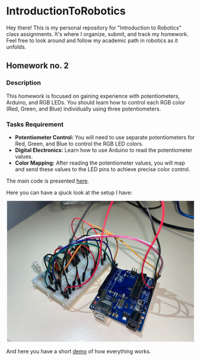 # IntroductionToRobotics

Hey there! This is my personal repository for "Introduction to Robotics" class assignments. It's where I organize, submit, and track my homework. Feel free to look around and follow my academic path in robotics as it unfolds.

## Homework no. 2

### Description
This homework is focused on gaining experience with potentiometers, Arduino, and RGB LEDs. You should learn how to control each RGB color (Red, Green, and Blue) individually using three potentiometers.

### Tasks Requirement
* **Potentiometer Control:** You will need to use separate potentiometers for Red, Green, and Blue to control the RGB LED colors.
* **Digital Electronics:** Learn how to use Arduino to read the potentiometer values.
* **Color Mapping:** After reading the potentiometer values, you will map and send these values to the LED pins to achieve precise color control.

The main code is presented [here](https://github.com/Anca-Sorana/IntroductionToRobotics/blob/main/Tema2/main_code/main_code.ino).

Here you can have a qiuck look at the setup I have:

<p align="center" width="100%">
    <img src="Tema2/Tema2Pic.jpeg" width="500"/>
</p>

And here you have a short [demo](https://youtu.be/HEL5YOT_iao) of how everything works.
